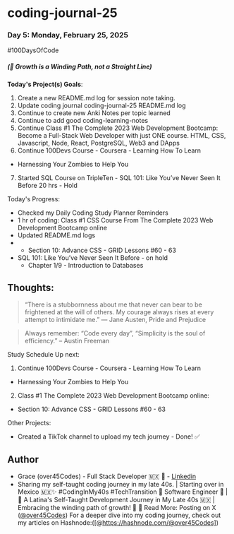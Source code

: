 # coding-journal-25

### Day 5: Monday, February 25, 2025

#100DaysOfCode

##### (🌱 Growth is a Winding Path, not a Straight Line)

**Today's Project(s) Goals**:

1. Create a new README.md log for session note taking. 
2. Update coding journal coding-journal-25 README.md log 
3. Continue to create new Anki Notes per topic learned
4. Continue to add good coding-learning-notes 
5. Continue Class #1 The Complete 2023 Web Development Bootcamp: Become a Full-Stack Web Developer with just ONE course. HTML, CSS, Javascript, Node, React, PostgreSQL, Web3 and DApps
6. Continue 100Devs Course - Coursera - Learning How To Learn 
- Harnessing Your Zombies to Help You
7. Started SQL Course on TripleTen - SQL 101: Like You’ve Never Seen It Before 20 hrs  - Hold



Today's Progress:

- Checked my Daily Coding Study Planner Reminders
- 1 hr of coding: Class #1 CSS Course From The Complete 2023 Web Development Bootcamp online
- Updated README.md logs
- - Section 10: Advance CSS - GRID Lessons #60 - 63
- SQL 101: Like You’ve Never Seen It Before  - on hold 
    - Chapter 1/9 - Introduction to Databases
 

## Thoughts:

> “There is a stubbornness about me that never can bear to be frightened at the will of others. My courage always rises at every attempt to intimidate me.” ― Jane Austen, Pride and Prejudice

> Always remember: “Code every day”, “Simplicity is the soul of efficiency.” – Austin Freeman

Study Schedule Up next:

1. Continue 100Devs Course - Coursera - Learning How To Learn 
- Harnessing Your Zombies to Help You

2. Class #1 The Complete 2023 Web Development Bootcamp online:
- Section 10: Advance CSS - GRID Lessons #60 - 63

Other Projects:
- Created a TikTok channel to upload my tech journey - Done! ✅



## Author

-  Grace (over45Codes)  - Full Stack Developer 🇲🇽 💜  - [Linkedin](https://www.linkedin.com/in/castanedagrace/)
- Sharing my self-taught coding journey in my late 40s. | Starting over in Mexico 🇲🇽✨ #CodingInMy40s #TechTransition 🚀
Software Engineer 🚀 | 🌮 A Latina's Self-Taught Development Journey in My Late 40s 🇲🇽 | Embracing the winding path of growth! 🌱
📖 Read More:
Posting on X ([@over45Codes](https://x.com/over45Codes))
For a deeper dive into my coding journey, check out my articles on Hashnode:([@https://hashnode.com/@over45Codes])